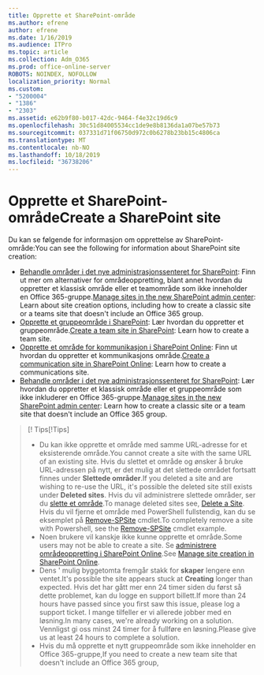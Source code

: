 ```yaml
---
title: Opprette et SharePoint-område
ms.author: efrene
author: efrene
ms.date: 1/16/2019
ms.audience: ITPro
ms.topic: article
ms.collection: Adm_O365
ms.prod: office-online-server
ROBOTS: NOINDEX, NOFOLLOW
localization_priority: Normal
ms.custom:
- "5200004"
- "1386"
- "2303"
ms.assetid: e62b9f80-b017-42dc-9464-f4e32c19d6c9
ms.openlocfilehash: 30c51d84005534cc1de9e8b8136da1a07be57b73
ms.sourcegitcommit: 037331d71f06750d972c0b6278b23bb15c4806ca
ms.translationtype: MT
ms.contentlocale: nb-NO
ms.lasthandoff: 10/18/2019
ms.locfileid: "36738206"
---
```

# <a name="create-a-sharepoint-site"></a><span data-ttu-id="b1e3d-102">Opprette et SharePoint-område</span><span class="sxs-lookup"><span data-stu-id="b1e3d-102">Create a SharePoint site</span></span>

<span data-ttu-id="b1e3d-103">Du kan se følgende for informasjon om opprettelse av SharePoint-område:</span><span class="sxs-lookup"><span data-stu-id="b1e3d-103">You can see the following for information about SharePoint site creation:</span></span>
- <span data-ttu-id="b1e3d-104">[Behandle områder i det nye administrasjonssenteret for SharePoint](https://docs.microsoft.com/sharepoint/manage-site-creation): Finn ut mer om alternativer for områdeoppretting, blant annet hvordan du oppretter et klassisk område eller et teamområde som ikke inneholder en Office 365-gruppe.</span><span class="sxs-lookup"><span data-stu-id="b1e3d-104">[Manage sites in the new SharePoint admin center](https://docs.microsoft.com/sharepoint/manage-site-creation): Learn about site creation options, including how to create a classic site or a teams site that doesn't include an Office 365 group.</span></span>
- <span data-ttu-id="b1e3d-105">[Opprette et gruppeområde i SharePoint](https://support.office.com/article/create-a-team-site-in-sharepoint-ef10c1e7-15f3-42a3-98aa-b5972711777d): Lær hvordan du oppretter et gruppeområde.</span><span class="sxs-lookup"><span data-stu-id="b1e3d-105">[Create a team site in SharePoint](https://support.office.com/article/create-a-team-site-in-sharepoint-ef10c1e7-15f3-42a3-98aa-b5972711777d): Learn how to create a team site.</span></span>
- <span data-ttu-id="b1e3d-106">[Opprette et område for kommunikasjon i SharePoint Online](https://support.office.com/article/7fb44b20-a72f-4d2c-9173-fc8f59ba50eb): Finn ut hvordan du oppretter et kommunikasjons område.</span><span class="sxs-lookup"><span data-stu-id="b1e3d-106">[Create a communication site in SharePoint Online](https://support.office.com/article/7fb44b20-a72f-4d2c-9173-fc8f59ba50eb): Learn how to create a communications site.</span></span>
- <span data-ttu-id="b1e3d-107">[Behandle områder i det nye administrasjonssenteret for SharePoint](https://docs.microsoft.com/sharepoint/manage-sites-in-new-admin-center#create-a-site): Lær hvordan du oppretter et klassisk område eller et gruppeområde som ikke inkluderer en Office 365-gruppe.</span><span class="sxs-lookup"><span data-stu-id="b1e3d-107">[Manage sites in the new SharePoint admin center](https://docs.microsoft.com/sharepoint/manage-sites-in-new-admin-center#create-a-site):  Learn how to create a classic site or a team site that doesn't include an Office 365 group.</span></span>


  
> <span data-ttu-id="b1e3d-108">[! Tips</span><span class="sxs-lookup"><span data-stu-id="b1e3d-108">[!Tips]</span></span>
> - <span data-ttu-id="b1e3d-109">Du kan ikke opprette et område med samme URL-adresse for et eksisterende område.</span><span class="sxs-lookup"><span data-stu-id="b1e3d-109">You cannot create a site with the same URL of an existing site.</span></span> <span data-ttu-id="b1e3d-110">Hvis du slettet et område og ønsker å bruke URL-adressen på nytt, er det mulig at det slettede området fortsatt finnes under **Slettede områder**.</span><span class="sxs-lookup"><span data-stu-id="b1e3d-110">If you deleted a site and are wishing to re-use the URL, it's possible the deleted site still exists under **Deleted sites**.</span></span> <span data-ttu-id="b1e3d-111">Hvis du vil administrere slettede områder, ser du [slette et område](https://docs.microsoft.com/sharepoint/manage-sites-in-new-admin-center#delete-a-site).</span><span class="sxs-lookup"><span data-stu-id="b1e3d-111">To manage deleted sites see, [Delete a Site](https://docs.microsoft.com/sharepoint/manage-sites-in-new-admin-center#delete-a-site).</span></span> <span data-ttu-id="b1e3d-112">Hvis du vil fjerne et område med PowerShell fullstendig, kan du se eksemplet på [Remove-SPSite](https://docs.microsoft.com/sharepoint/manage-sites-in-new-admin-center#delete-a-site) cmdlet.</span><span class="sxs-lookup"><span data-stu-id="b1e3d-112">To completely remove a site with Powershell, see the [Remove-SPSite](https://docs.microsoft.com/sharepoint/manage-sites-in-new-admin-center#delete-a-site) cmdlet example.</span></span>
> - <span data-ttu-id="b1e3d-113">Noen brukere vil kanskje ikke kunne opprette et område.</span><span class="sxs-lookup"><span data-stu-id="b1e3d-113">Some users may not be able to create a site.</span></span> <span data-ttu-id="b1e3d-114">Se [administrere områdeoppretting i SharePoint Online](https://docs.microsoft.com/sharepoint/manage-site-creation).</span><span class="sxs-lookup"><span data-stu-id="b1e3d-114">See [Manage site creation in SharePoint Online](https://docs.microsoft.com/sharepoint/manage-site-creation).</span></span>
> - <span data-ttu-id="b1e3d-115">Dens ' mulig byggetomta fremgår stakk for **skaper** lengere enn ventet.</span><span class="sxs-lookup"><span data-stu-id="b1e3d-115">It's possible the site appears stuck at **Creating** longer than expected.</span></span> <span data-ttu-id="b1e3d-116">Hvis det har gått mer enn 24 timer siden du først så dette problemet, kan du logge en support billett.</span><span class="sxs-lookup"><span data-stu-id="b1e3d-116">If more than 24 hours have passed since you first saw this issue, please log a support ticket.</span></span> <span data-ttu-id="b1e3d-117">I mange tilfeller er vi allerede jobber med en løsning.</span><span class="sxs-lookup"><span data-stu-id="b1e3d-117">In many cases, we're already working on a solution.</span></span> <span data-ttu-id="b1e3d-118">Vennligst gi oss minst 24 timer for å fullføre en løsning.</span><span class="sxs-lookup"><span data-stu-id="b1e3d-118">Please give us at least 24 hours to complete a solution.</span></span>
> - <span data-ttu-id="b1e3d-119">Hvis du må opprette et nytt gruppeområde som ikke inneholder en Office 365-gruppe,</span><span class="sxs-lookup"><span data-stu-id="b1e3d-119">If you need to create a new team site that doesn't include an Office 365 group,</span></span> 


